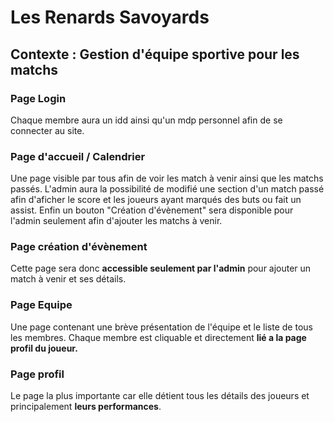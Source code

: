 # Les Renards Savoyards

## Contexte : Gestion d'équipe sportive pour les matchs

### Page Login
Chaque membre aura un idd ainsi qu'un mdp personnel afin de se connecter au site.

### Page d'accueil / Calendrier
Une page visible par tous afin de voir les match à venir ainsi que les matchs passés.
L'admin aura la possibilité de modifié une section d'un match passé afin d'aficher le score et les joueurs
ayant marqués des buts ou fait un assist.
Enfin un bouton "Création d'évènement" sera disponible pour l'admin seulement afin d'ajouter les matchs à venir.

### Page création d'évènement
Cette page sera donc **accessible seulement par l'admin** pour ajouter un match à venir et ses détails.

### Page Equipe
 Une page contenant une brève présentation de l'équipe et le liste de tous les membres.
 Chaque membre est cliquable et directement **lié a la page profil du joueur.**

 ### Page profil
 Le page la plus importante car elle détient tous les détails des joueurs et principalement **leurs performances**.